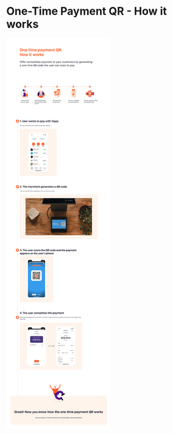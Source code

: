 <!-- START_METADATA
---
title: How It Works with One-Time Payment
sidebar_position: 15
---
END_METADATA -->

# One-Time Payment QR - How it works

![OneTimePayment QR how it works](images/one-time-payment-qr-how-it-works.png)